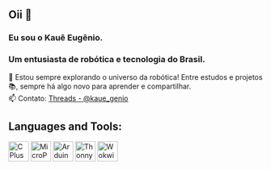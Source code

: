 ## Oii 👋  
### Eu sou o Kauê Eugênio.  
### Um entusiasta de robótica e tecnologia do Brasil.  

🚀 Estou sempre explorando o universo da robótica! Entre estudos e projetos 📚, sempre há algo novo para aprender e compartilhar.  
📫 Contato: [Threads - @kaue_genio](https://www.threads.net/@kaue_genio)  

## Languages and Tools:

<p align="left">
    <img src="https://e7.pngegg.com/pngimages/520/669/png-clipart-c-logo-c-programming-language-computer-icons-computer-programming-programming-miscellaneous-blue.png" alt="C Plus Plus" width="40" height="40" /> 
    <img src="https://th.bing.com/th/id/R.a3e840340a3f17cf67979005fb61cb24?rik=BxKymIxIeOtvgw&pid=ImgRaw&r=0" alt="MicroPython" width="40" height="40" /> 
    <img src="https://i1.wp.com/www.pdocs.kauailabs.com/navx-mxp/wp-content/uploads/2016/12/arduino-icon-17552.png" alt="Arduino IDE" width="40" height="40" /> 
    <img src="https://images.sftcdn.net/images/t_app-icon-m/p/b7c6837f-d3d8-48a2-985a-aae1988e1ac3/524712048/thonny-Thonny-icon.png" alt="Thonny" width="40" height="40" /> 
    <img src="https://th.bing.com/th/id/R.a3e840340a3f17cf67979005fb61cb24?rik=BxKymIxIeOtvgw&pid=ImgRaw&r=0" alt="Wokwi" width="40" height="40" /> 
</p>

<!-- Você pode adicionar mais informações sobre os seus projetos aqui -->
